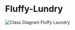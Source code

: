 # Fluffy-Lundry
![Class Diagram Fluffy Laundry](https://user-images.githubusercontent.com/79191854/115813924-50698980-a41e-11eb-9ffc-51cedbd1d356.png)
